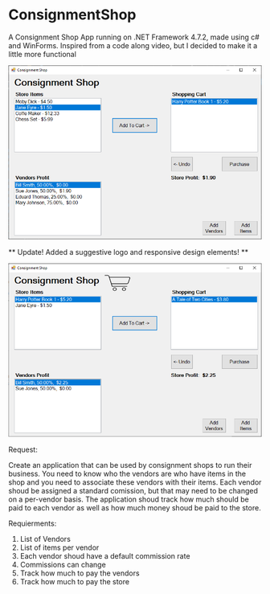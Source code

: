 # ConsignmentShop
A Consignment Shop App running on .NET Framework 4.7.2, made using c# and WinForms. Inspired from a code along video, but I decided to make it a little more functional

![alt text](https://raw.githubusercontent.com/StanciuMihai/ConsignmentShop/master/preview.png)


** Update! Added a suggestive logo and responsive design elements! **

![alt text](https://raw.githubusercontent.com/StanciuMihai/ConsignmentShop/master/preview2.png)


Request:

Create an application that can be used by consignment shops to run their business. You need to know who the vendors are who have items in the shop and you need to associate these vendors with their items. Each vendor shoud be assigned a standard comission, but that may need to be changed on a per-vendor basis. The application shoud track how much should be paid to each vendor as well as how much money shoud be paid to the store.

Requierments:
1. List of Vendors
2. List of items per vendor
3. Each vendor shoud have a default commission rate
4. Commissions can change
5. Track how much to pay the vendors
6. Track how much to pay the store
